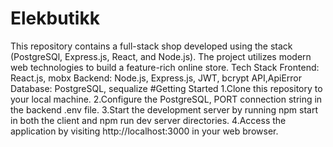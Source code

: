 # Elekbutikk
This repository contains a full-stack  shop developed using the  stack (PostgreSQl, Express.js, React, and Node.js). The project utilizes modern web technologies to build a feature-rich online store.
Tech Stack
Frontend: React.js, mobx
Backend: Node.js, Express.js, JWT, bcrypt
API,ApiError
Database: PostgreSQL, sequalize
#Getting Started
1.Clone this repository to your local machine.
2.Configure the PostgreSQL, PORT connection string in the backend .env file.
3.Start the development server by running npm start in both the client and npm run dev server directories.
4.Access the application by visiting http://localhost:3000 in your web browser.
